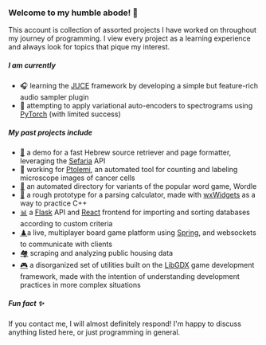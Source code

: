 ### Welcome to my humble abode! 👋
This account is collection of assorted projects I have worked on throughout my journey of programming. I view every project as a learning experience and always look for topics that pique my interest.
##### I am currently 
- 🎧 learning the [JUCE](https://github.com/juce-framework/JUCE) framework by developing a simple but feature-rich audio sampler plugin 
- 🧠 attempting to apply variational auto-encoders to spectrograms using [PyTorch](https://github.com/pytorch/pytorch) (with limited success)
##### My past projects include
- [📖](https://github.com/BOBONA/Mikraot-Gedolot) a demo for a fast Hebrew source retriever and page formatter, leveraging the [Sefaria](https://github.com/Sefaria/Sefaria-Project) API
- 🔬 working for [Ptolemi](https://github.com/Bar-Ilan-Microfluidics-Laboratory), an automated tool for counting and labeling microscope images of cancer cells
- [📝](https://github.com/BOBONA/Wordles) an automated directory for variants of the popular word game, Wordle 
- [🧮](https://github.com/BOBONA/UsefulCalculator) a rough prototype for a parsing calculator, made with [wxWidgets](https://github.com/wxWidgets/wxWidgets) as a way to practice C++
- [📊](https://github.com/caoash/configurable-ranking-system) a [Flask](https://github.com/pallets/flask) API and [React](https://github.com/facebook/react) frontend for importing and sorting databases according to custom criteria
- [♟️](https://github.com/BOBONA/BoardGameOnline)a live, multiplayer board game platform using [Spring](https://github.com/spring-projects/spring-framework), and websockets to communicate with clients
- [🏘](https://github.com/BOBONA/PredictingRealEstate) scraping and analyzing public housing data 
- [🎮](https://github.com/BOBONA/apri) a disorganized set of utilities built on the [LibGDX](https://github.com/libgdx/libgdx) game development framework, made with the intention of understanding development practices in more complex situations 
##### Fun fact ✨
If you contact me, I will almost definitely respond! I'm happy to discuss anything listed here, or just programming in general. 
